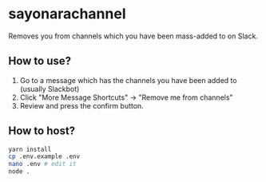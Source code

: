 # sayonarachannel

Removes you from channels which you have been mass-added to on Slack.

## How to use?
1. Go to a message which has the channels you have been added to (usually Slackbot)
2. Click "More Message Shortcuts" -> "Remove me from channels"
3. Review and press the confirm button.

## How to host?

```bash
yarn install
cp .env.example .env
nano .env # edit it
node .
```